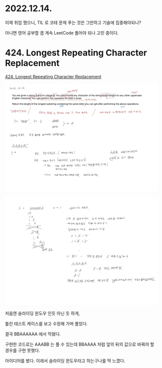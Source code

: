 # 2022.12.14.

이제 취업 했으니, TIL 로 코테 문제 푸는 것은 그만하고 기술에 집중해야되나?

아니면 영어 공부할 겸 계속 LeetCode 풀어야 되나 고민 중이다.

# 424. Longest Repeating Character Replacement

[424. Longest Repeating Character Replacement](https://leetcode.com/problems/longest-repeating-character-replacement/description/)

![](TIL-145.jpg)

![](TIL-146.jpg)

처음엔 슬라이딩 윈도우 인듯 아닌 듯 하게,

틀린 테스트 케이스를 보고 수정해 가며 풀었다.

결국 BBAAAAAA 에서 막혔다.

구현한 코드로는 AAABB 는 풀 수 있는데 BBAAAA 처럼 앞의 뒤의 값으로 바꿔야 할 경우를 구현 못했다.

아이디어를 봤다. 이래서 슬라이딩 윈도우라고 하는구나를 딱 느꼈다.